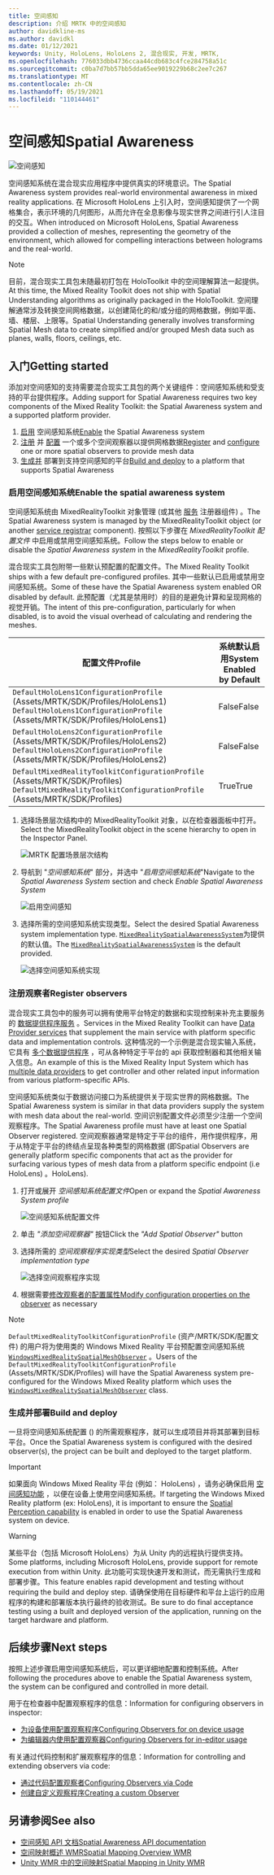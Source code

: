 ```yaml
---
title: 空间感知
description: 介绍 MRTK 中的空间感知
author: davidkline-ms
ms.author: davidkl
ms.date: 01/12/2021
keywords: Unity, HoloLens, HoloLens 2, 混合现实, 开发, MRTK,
ms.openlocfilehash: 776033dbb4736ccaa44cdb683c4fce284758a51c
ms.sourcegitcommit: c0ba7d7bb57bb5dda65ee9019229b68c2ee7c267
ms.translationtype: MT
ms.contentlocale: zh-CN
ms.lasthandoff: 05/19/2021
ms.locfileid: "110144461"
---
```

# <a name="spatial-awareness"></a><span data-ttu-id="df139-104">空间感知</span><span class="sxs-lookup"><span data-stu-id="df139-104">Spatial Awareness</span></span>

![空间感知](../images/spatial-awareness/MRTK_SpatialAwareness_Main.png)

<span data-ttu-id="df139-106">空间感知系统在混合现实应用程序中提供真实的环境意识。</span><span class="sxs-lookup"><span data-stu-id="df139-106">The Spatial Awareness system provides real-world environmental awareness in mixed reality applications.</span></span> <span data-ttu-id="df139-107">在 Microsoft HoloLens 上引入时，空间感知提供了一个网格集合，表示环境的几何图形，从而允许在全息影像与现实世界之间进行引人注目的交互。</span><span class="sxs-lookup"><span data-stu-id="df139-107">When introduced on Microsoft HoloLens, Spatial Awareness provided a collection of meshes, representing the geometry of the environment, which allowed for compelling interactions between holograms and the real-world.</span></span>

> [!NOTE]
> <span data-ttu-id="df139-108">目前，混合现实工具包未随最初打包在 HoloToolkit 中的空间理解算法一起提供。</span><span class="sxs-lookup"><span data-stu-id="df139-108">At this time, the Mixed Reality Toolkit does not ship with Spatial Understanding algorithms as originally packaged in the HoloToolkit.</span></span> <span data-ttu-id="df139-109">空间理解通常涉及转换空间网格数据，以创建简化的和/或分组的网格数据，例如平面、墙、楼层、上限等。</span><span class="sxs-lookup"><span data-stu-id="df139-109">Spatial Understanding generally involves transforming Spatial Mesh data to create simplified and/or grouped Mesh data such as planes, walls, floors, ceilings, etc.</span></span>

## <a name="getting-started"></a><span data-ttu-id="df139-110">入门</span><span class="sxs-lookup"><span data-stu-id="df139-110">Getting started</span></span>

<span data-ttu-id="df139-111">添加对空间感知的支持需要混合现实工具包的两个关键组件：空间感知系统和受支持的平台提供程序。</span><span class="sxs-lookup"><span data-stu-id="df139-111">Adding support for Spatial Awareness requires two key components of the Mixed Reality Toolkit: the Spatial Awareness system and a supported platform provider.</span></span>

1. <span data-ttu-id="df139-112">[启用](#enable-the-spatial-awareness-system) 空间感知系统</span><span class="sxs-lookup"><span data-stu-id="df139-112">[Enable](#enable-the-spatial-awareness-system) the Spatial Awareness system</span></span>
2. <span data-ttu-id="df139-113">[注册](#register-observers) 并 [配置](configuring-spatial-awareness-mesh-observer.md) 一个或多个空间观察器以提供网格数据</span><span class="sxs-lookup"><span data-stu-id="df139-113">[Register](#register-observers) and [configure](configuring-spatial-awareness-mesh-observer.md) one or more spatial observers to provide mesh data</span></span>
3. <span data-ttu-id="df139-114">[生成并](#build-and-deploy) 部署到支持空间感知的平台</span><span class="sxs-lookup"><span data-stu-id="df139-114">[Build and deploy](#build-and-deploy) to a platform that supports Spatial Awareness</span></span>

### <a name="enable-the-spatial-awareness-system"></a><span data-ttu-id="df139-115">启用空间感知系统</span><span class="sxs-lookup"><span data-stu-id="df139-115">Enable the spatial awareness system</span></span>

<span data-ttu-id="df139-116">空间感知系统由 MixedRealityToolkit 对象管理 (或其他 [服务](xref:Microsoft.MixedReality.Toolkit.IMixedRealityServiceRegistrar) 注册器组件) 。</span><span class="sxs-lookup"><span data-stu-id="df139-116">The Spatial Awareness system is managed by the MixedRealityToolkit object (or another [service registrar](xref:Microsoft.MixedReality.Toolkit.IMixedRealityServiceRegistrar) component).</span></span> <span data-ttu-id="df139-117">按照以下步骤在 *MixedRealityToolkit* *配置文件* 中启用或禁用空间感知系统。</span><span class="sxs-lookup"><span data-stu-id="df139-117">Follow the steps below to enable or disable the *Spatial Awareness system* in the *MixedRealityToolkit* profile.</span></span>

<span data-ttu-id="df139-118">混合现实工具包附带一些默认预配置的配置文件。</span><span class="sxs-lookup"><span data-stu-id="df139-118">The Mixed Reality Toolkit ships with a few default pre-configured profiles.</span></span> <span data-ttu-id="df139-119">其中一些默认已启用或禁用空间感知系统。</span><span class="sxs-lookup"><span data-stu-id="df139-119">Some of these have the Spatial Awareness system enabled OR disabled by default.</span></span> <span data-ttu-id="df139-120">此预配置（尤其是禁用时）的目的是避免计算和呈现网格的视觉开销。</span><span class="sxs-lookup"><span data-stu-id="df139-120">The intent of this pre-configuration, particularly for when disabled, is to avoid the visual overhead of calculating and rendering the meshes.</span></span>

| <span data-ttu-id="df139-121">配置文件</span><span class="sxs-lookup"><span data-stu-id="df139-121">Profile</span></span> | <span data-ttu-id="df139-122">系统默认启用</span><span class="sxs-lookup"><span data-stu-id="df139-122">System Enabled by Default</span></span> |
| --- | --- |
| <span data-ttu-id="df139-123">`DefaultHoloLens1ConfigurationProfile` (Assets/MRTK/SDK/Profiles/HoloLens1) </span><span class="sxs-lookup"><span data-stu-id="df139-123">`DefaultHoloLens1ConfigurationProfile` (Assets/MRTK/SDK/Profiles/HoloLens1)</span></span> | <span data-ttu-id="df139-124">False</span><span class="sxs-lookup"><span data-stu-id="df139-124">False</span></span> |
| <span data-ttu-id="df139-125">`DefaultHoloLens2ConfigurationProfile` (Assets/MRTK/SDK/Profiles/HoloLens2) </span><span class="sxs-lookup"><span data-stu-id="df139-125">`DefaultHoloLens2ConfigurationProfile` (Assets/MRTK/SDK/Profiles/HoloLens2)</span></span> | <span data-ttu-id="df139-126">False</span><span class="sxs-lookup"><span data-stu-id="df139-126">False</span></span> |
| <span data-ttu-id="df139-127">`DefaultMixedRealityToolkitConfigurationProfile` (Assets/MRTK/SDK/Profiles) </span><span class="sxs-lookup"><span data-stu-id="df139-127">`DefaultMixedRealityToolkitConfigurationProfile` (Assets/MRTK/SDK/Profiles)</span></span> | <span data-ttu-id="df139-128">True</span><span class="sxs-lookup"><span data-stu-id="df139-128">True</span></span> |

1. <span data-ttu-id="df139-129">选择场景层次结构中的 MixedRealityToolkit 对象，以在检查器面板中打开。</span><span class="sxs-lookup"><span data-stu-id="df139-129">Select the MixedRealityToolkit object in the scene hierarchy to open in the Inspector Panel.</span></span>

    ![MRTK 配置场景层次结构](../images/MRTK_ConfiguredHierarchy.png)

1. <span data-ttu-id="df139-131">导航到 "*空间感知系统*" 部分，并选中 "*启用空间感知系统*"</span><span class="sxs-lookup"><span data-stu-id="df139-131">Navigate to the *Spatial Awareness System* section and check *Enable Spatial Awareness System*</span></span>

    ![启用空间感知](../images/spatial-awareness/MRTKConfig_SpatialAwareness.png)

1. <span data-ttu-id="df139-133">选择所需的空间感知系统实现类型。</span><span class="sxs-lookup"><span data-stu-id="df139-133">Select the desired Spatial Awareness system implementation type.</span></span> <span data-ttu-id="df139-134">[`MixedRealitySpatialAwarenessSystem`](xref:Microsoft.MixedReality.Toolkit.SpatialAwareness.MixedRealitySpatialAwarenessSystem)为提供的默认值。</span><span class="sxs-lookup"><span data-stu-id="df139-134">The [`MixedRealitySpatialAwarenessSystem`](xref:Microsoft.MixedReality.Toolkit.SpatialAwareness.MixedRealitySpatialAwarenessSystem) is the default provided.</span></span>

    ![选择空间感知系统实现](../images/spatial-awareness/SpatialAwarenessSelectSystemType.png)

### <a name="register-observers"></a><span data-ttu-id="df139-136">注册观察者</span><span class="sxs-lookup"><span data-stu-id="df139-136">Register observers</span></span>

<span data-ttu-id="df139-137">混合现实工具包中的服务可以拥有使用平台特定的数据和实现控制来补充主要服务的 [数据提供程序服务](../../architecture/systems-extensions-providers.md) 。</span><span class="sxs-lookup"><span data-stu-id="df139-137">Services in the Mixed Reality Toolkit can have [Data Provider services](../../architecture/systems-extensions-providers.md) that supplement the main service with platform specific data and implementation controls.</span></span> <span data-ttu-id="df139-138">这种情况的一个示例是混合现实输入系统，它具有 [多个数据提供程序](../input/input-providers.md) ，可从各种特定于平台的 api 获取控制器和其他相关输入信息。</span><span class="sxs-lookup"><span data-stu-id="df139-138">An example of this is the Mixed Reality Input System which has [multiple data providers](../input/input-providers.md) to get controller and other related input information from various platform-specific APIs.</span></span>

<span data-ttu-id="df139-139">空间感知系统类似于数据访问接口为系统提供关于现实世界的网格数据。</span><span class="sxs-lookup"><span data-stu-id="df139-139">The Spatial Awareness system is similar in that data providers supply the system with mesh data about the real-world.</span></span> <span data-ttu-id="df139-140">空间识别配置文件必须至少注册一个空间观察程序。</span><span class="sxs-lookup"><span data-stu-id="df139-140">The Spatial Awareness profile must have at least one Spatial Observer registered.</span></span> <span data-ttu-id="df139-141">空间观察器通常是特定于平台的组件，用作提供程序，用于从特定于平台的终结点呈现各种类型的网格数据 (即</span><span class="sxs-lookup"><span data-stu-id="df139-141">Spatial Observers are generally platform specific components that act as the provider for surfacing various types of mesh data from a platform specific endpoint (i.e</span></span> <span data-ttu-id="df139-142">HoloLens) 。</span><span class="sxs-lookup"><span data-stu-id="df139-142">HoloLens).</span></span>

1. <span data-ttu-id="df139-143">打开或展开 *空间感知系统配置文件*</span><span class="sxs-lookup"><span data-stu-id="df139-143">Open or expand the *Spatial Awareness System profile*</span></span>

    ![空间感知系统配置文件](../images/spatial-awareness/SpatialAwarenessProfile.png)

1. <span data-ttu-id="df139-145">单击 *"添加空间观察器"* 按钮</span><span class="sxs-lookup"><span data-stu-id="df139-145">Click the *"Add Spatial Observer"* button</span></span>
1. <span data-ttu-id="df139-146">选择所需的 *空间观察程序实现类型*</span><span class="sxs-lookup"><span data-stu-id="df139-146">Select the desired *Spatial Observer implementation type*</span></span>

    ![选择空间观察程序实现](../images/spatial-awareness/SpatialAwarenessSelectObserver.png)

1. <span data-ttu-id="df139-148">根据需要[修改观察者的配置属性](configuring-spatial-awareness-mesh-observer.md)</span><span class="sxs-lookup"><span data-stu-id="df139-148">[Modify configuration properties on the observer](configuring-spatial-awareness-mesh-observer.md) as necessary</span></span>

> [!NOTE]
> <span data-ttu-id="df139-149">`DefaultMixedRealityToolkitConfigurationProfile` (资产/MRTK/SDK/配置文件) 的用户将为使用类的 Windows Mixed Reality 平台预配置空间感知系统 [`WindowsMixedRealitySpatialMeshObserver`](xref:Microsoft.MixedReality.Toolkit.WindowsMixedReality.SpatialAwareness.WindowsMixedRealitySpatialMeshObserver) 。</span><span class="sxs-lookup"><span data-stu-id="df139-149">Users of the `DefaultMixedRealityToolkitConfigurationProfile` (Assets/MRTK/SDK/Profiles) will have the Spatial Awareness system pre-configured for the Windows Mixed Reality platform which uses the [`WindowsMixedRealitySpatialMeshObserver`](xref:Microsoft.MixedReality.Toolkit.WindowsMixedReality.SpatialAwareness.WindowsMixedRealitySpatialMeshObserver) class.</span></span>

### <a name="build-and-deploy"></a><span data-ttu-id="df139-150">生成并部署</span><span class="sxs-lookup"><span data-stu-id="df139-150">Build and deploy</span></span>

<span data-ttu-id="df139-151">一旦将空间感知系统配置 () 的所需观察程序，就可以生成项目并将其部署到目标平台。</span><span class="sxs-lookup"><span data-stu-id="df139-151">Once the Spatial Awareness system is configured with the desired observer(s), the project can be built and deployed to the target platform.</span></span>

> [!IMPORTANT]
> <span data-ttu-id="df139-152">如果面向 Windows Mixed Reality 平台 (例如： HoloLens) ，请务必确保启用 [空间感知功能](/windows/mixed-reality/spatial-mapping-in-unity) ，以便在设备上使用空间感知系统。</span><span class="sxs-lookup"><span data-stu-id="df139-152">If targeting the Windows Mixed Reality platform (ex: HoloLens), it is important to ensure the [Spatial Perception capability](/windows/mixed-reality/spatial-mapping-in-unity) is enabled in order to use the Spatial Awareness system on device.</span></span>

> [!WARNING]
> <span data-ttu-id="df139-153">某些平台（包括 Microsoft HoloLens）为从 Unity 内的远程执行提供支持。</span><span class="sxs-lookup"><span data-stu-id="df139-153">Some platforms, including Microsoft HoloLens, provide support for remote execution from within Unity.</span></span> <span data-ttu-id="df139-154">此功能可实现快速开发和测试，而无需执行生成和部署步骤。</span><span class="sxs-lookup"><span data-stu-id="df139-154">This feature enables rapid development and testing without requiring the build and deploy step.</span></span> <span data-ttu-id="df139-155">请确保使用在目标硬件和平台上运行的应用程序的构建和部署版本执行最终的验收测试。</span><span class="sxs-lookup"><span data-stu-id="df139-155">Be sure to do final acceptance testing using a built and deployed version of the application, running on the target hardware and platform.</span></span>

## <a name="next-steps"></a><span data-ttu-id="df139-156">后续步骤</span><span class="sxs-lookup"><span data-stu-id="df139-156">Next steps</span></span>

<span data-ttu-id="df139-157">按照上述步骤启用空间感知系统后，可以更详细地配置和控制系统。</span><span class="sxs-lookup"><span data-stu-id="df139-157">After following the procedures above to enable the Spatial Awareness system, the system can be configured and controlled in more detail.</span></span>

<span data-ttu-id="df139-158">用于在检查器中配置观察程序的信息：</span><span class="sxs-lookup"><span data-stu-id="df139-158">Information for configuring observers in inspector:</span></span>

- [<span data-ttu-id="df139-159">为设备使用配置观察程序</span><span class="sxs-lookup"><span data-stu-id="df139-159">Configuring Observers for on device usage</span></span>](configuring-spatial-awareness-mesh-observer.md)
- [<span data-ttu-id="df139-160">为编辑器内使用配置观察器</span><span class="sxs-lookup"><span data-stu-id="df139-160">Configuring Observers for in-editor usage</span></span>](spatial-object-mesh-observer.md)

<span data-ttu-id="df139-161">有关通过代码控制和扩展观察程序的信息：</span><span class="sxs-lookup"><span data-stu-id="df139-161">Information for controlling and extending observers via code:</span></span>

- [<span data-ttu-id="df139-162">通过代码配置观察者</span><span class="sxs-lookup"><span data-stu-id="df139-162">Configuring Observers via Code</span></span>](usage-guide.md)
- [<span data-ttu-id="df139-163">创建自定义观察程序</span><span class="sxs-lookup"><span data-stu-id="df139-163">Creating a custom Observer</span></span>](create-data-provider.md)

## <a name="see-also"></a><span data-ttu-id="df139-164">另请参阅</span><span class="sxs-lookup"><span data-stu-id="df139-164">See also</span></span>

- [<span data-ttu-id="df139-165">空间感知 API 文档</span><span class="sxs-lookup"><span data-stu-id="df139-165">Spatial Awareness API documentation</span></span>](xref:Microsoft.MixedReality.Toolkit.SpatialAwareness)
- [<span data-ttu-id="df139-166">空间映射概述 WMR</span><span class="sxs-lookup"><span data-stu-id="df139-166">Spatial Mapping Overview WMR</span></span>](/windows/mixed-reality/spatial-mapping)
- [<span data-ttu-id="df139-167">Unity WMR 中的空间映射</span><span class="sxs-lookup"><span data-stu-id="df139-167">Spatial Mapping in Unity WMR</span></span>](/windows/mixed-reality/spatial-mapping-in-unity)